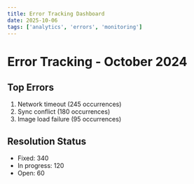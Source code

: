 ```yaml
---
title: Error Tracking Dashboard
date: 2025-10-06
tags: ['analytics', 'errors', 'monitoring']
---
```


# Error Tracking - October 2024

## Top Errors
1. Network timeout (245 occurrences)
2. Sync conflict (180 occurrences)
3. Image load failure (95 occurrences)

## Resolution Status
- Fixed: 340
- In progress: 120
- Open: 60